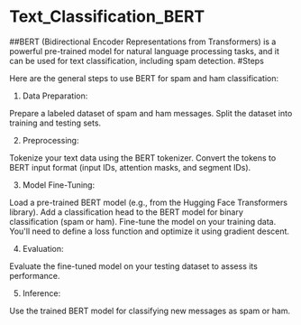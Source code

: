 # Text_Classification_BERT
##BERT (Bidirectional Encoder Representations from Transformers) is a powerful pre-trained model for natural language processing tasks, and it can be used for text classification, including spam detection.
#Steps

Here are the general steps to use BERT for spam and ham classification:

1. Data Preparation:

Prepare a labeled dataset of spam and ham messages.
Split the dataset into training and testing sets.

2. Preprocessing:

Tokenize your text data using the BERT tokenizer.
Convert the tokens to BERT input format (input IDs, attention masks, and segment IDs).

3. Model Fine-Tuning:

Load a pre-trained BERT model (e.g., from the Hugging Face Transformers library).
Add a classification head to the BERT model for binary classification (spam or ham).
Fine-tune the model on your training data. You'll need to define a loss function and optimize it using gradient descent.

4. Evaluation:

Evaluate the fine-tuned model on your testing dataset to assess its performance.

5. Inference:

Use the trained BERT model for classifying new messages as spam or ham.
